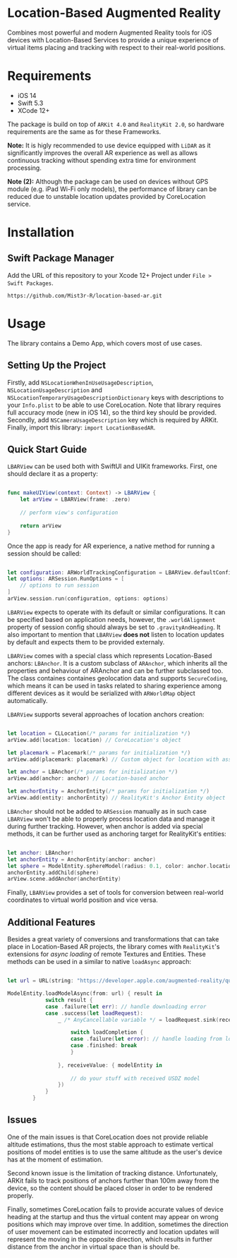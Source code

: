 # Location-Based Augmented Reality

Combines most powerful and modern Augmented Reality tools for iOS devices with Location-Based Services to provide a unique experience of virtual items placing and tracking with respect to their real-world positions.


# Requirements

* iOS 14
* Swift 5.3
* XCode 12+

The package is build on top of `ARKit 4.0` and `RealityKit 2.0`, so hardware requirements are the same as for these Frameworks.

**Note:** It is higly recommended to use device equipped with `LiDAR` as it significantly improves the overall AR experience as well as allows continuous tracking without spending extra time for environment processing.

**Note (2):** Although the package can be used on devices without GPS module (e.g. iPad Wi-Fi only models), the performance of library can be reduced due to unstable location updates provided by CoreLocation service.

# Installation

## Swift Package Manager

Add the URL of this repository to your Xcode 12+ Project under `File > Swift Packages`.

`https://github.com/Mist3r-R/location-based-ar.git`

# Usage

The library contains a Demo App, which covers most of use cases.

## Setting Up the Project

Firstly, add `NSLocationWhenInUseUsageDescription`, `NSLocationUsageDescription` and `NSLocationTemporaryUsageDescriptionDictionary` keys with descriptions to your `Info.plist` to be able to use CoreLocation. Note that library requires full accuracy mode (new in iOS 14), so the third key should be provided. Secondly, add `NSCameraUsageDescription` key which is required by ARKit. Finally, import this library: `import LocationBasedAR`.

## Quick Start Guide

`LBARView` can be used both with SwiftUI and UIKit frameworks. First, one should declare it as a property:

```swift

func makeUIView(context: Context) -> LBARView {
    let arView = LBARView(frame: .zero)
    
    // perform view's configuration
    
    return arView
}

```

Once the app is ready for AR experience, a native method for running a session should be called:

```swift

let configuration: ARWorldTrackingConfiguration = LBARView.defaultConfiguration()
let options: ARSession.RunOptions = [
    // options to run session
]
arView.session.run(configuration, options: options)

```

`LBARView` expects to operate with its default or similar configurations. It can be specified based on application needs, however, the `.worldAlignment` property of session config should always be set to `.gravityAndHeading`. It also important to mention that `LBARView` **does not** listen to location updates by default and expects them to be provided externaly.

`LBARView` comes with a special class which represents Location-Based anchors: `LBAnchor`. It is a custom subclass of `ARAnchor`, which inherits all the properties and behaviour of ARAnchor and can be further subclassed too. The class containes containes geolocation data and supports `SecureCoding`, which means it can be used in tasks related to sharing experience among different devices as it would be serialized with `ARWorldMap` object automatically.

`LBARView` supports several approaches of location anchors creation:

```swift

let location = CLLocation(/* params for initialization */)
arView.add(location: location) // CoreLocation's object

let placemark = Placemark(/* params for initialization */)
arView.add(placemark: placemark) // Custom object for location with associated name

let anchor = LBAnchor(/* params for initialization */)
arView.add(anchor: anchor) // Location-based anchor

let anchorEntity = AnchorEntity(/* params for initialization */)
arView.add(entity: anchorEntity) // RealityKit's Anchor Entity object

```

`LBAnchor` should not be added to `ARSession` manually as in such case `LBARView` won't be able to properly process location data and manage it during further tracking. However, when anchor is added via special methods, it can be further used as anchoring target for RealityKit's entities:

```swift

let anchor: LBAnchor!
let anchorEntity = AnchorEntity(anchor: anchor)
let sphere = ModelEntity.sphereModel(radius: 0.1, color: anchor.locationEstimation.color, isMetallic: true)
anchorEntity.addChild(sphere)
arView.scene.addAnchor(anchorEntity)

```

Finally, `LBARView` provides a set of tools for conversion between real-world coordinates to virtual world position and vice versa. 


## Additional Features

Besides a great variety of conversions and transformations that can take place in Location-Based AR projects, the library comes with `RealityKit`'s extensions for *async loading* of remote Textures and Entities. These methods can be used in a similar to native `loadAsync` approach:

```swift

let url = URL(string: "https://developer.apple.com/augmented-reality/quick-look/models/retrotv/tv_retro.usdz")!

ModelEntity.loadModelAsync(from: url) { result in
            switch result {
            case .failure(let err): // handle downloading error
            case .success(let loadRequest):
                _ /* AnyCancellable variable */ = loadRequest.sink(receiveCompletion: { loadCompletion in

                    switch loadCompletion {
                    case .failure(let error): // handle loading from local storage error
                    case .finished: break
                    }
                    
                }, receiveValue: { modelEntity in
                    
                    // do your stuff with received USDZ model
                })
            }
        }

```

## Issues

One of the main issues is that CoreLocation does not provide reliable altitude estimations, thus the most stable approach to estimate vertical positions of model entities is to use the same altitude as the user's device has at the moment of estimation.

Second known issue is the limitation of tracking distance. Unfortunately, ARKit fails to track positions of anchors further than 100m away from the device, so the content should be placed closer in order to be rendered properly. 

Finally, sometimes CoreLocation fails to provide accurate values of device heading at the startup and thus the virtual content may appear on wrong positions which may improve over time. In addition, sometimes the direction of user movement can be estimated incorrectly and location updates will represent the moving in the opposite direction, which results in further distance from the anchor in virtual space than is should be.
